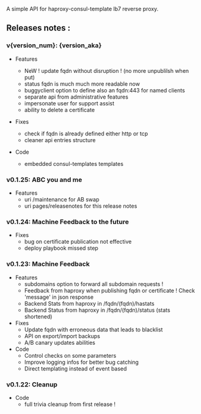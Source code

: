 A simple API for haproxy-consul-template lb7 reverse proxy.
## Releases notes :
### v{version_num}: {version_aka}
  - Features
     - NeW ! update fqdn without disruption ! (no more unpublilsh when put)
     - status fqdn is much much more readable now
     - buggyclient option to define also an fqdn:443 for named clients
     - separate api from administrative features
     - impersonate user for support assist
     - ability to delete a certificate

  - Fixes
     - check if fqdn is already defined either http or tcp
     - cleaner api entries structure

  - Code
     - embedded consul-templates templates

### v0.1.25: ABC you and me
  - Features
     - uri /maintenance for AB swap
     - uri pages/releasenotes for this release notes

### v0.1.24: Machine Feedback to the future
 - Fixes
    - bug on certificate publication not effective
    - deploy playbook missed step

### v0.1.23: Machine Feedback
 - Features
    - subdomains option to forward all subdomain requests !
    - Feedback from haproxy when publishing fqdn or certificate ! Check 'message' in json response
    - Backend Stats from haproxy in /fqdn/(fqdn)/hastats
    - Backend Status from haproxy in /fqdn/(fqdn)/status (stats shortened)
 - Fixes
    - Update fqdn with erroneous data that leads to blacklist
    - API on export/import backups
    - A/B canary updates abilities
 - Code
    - Control checks on some parameters
    - Improve logging infos for better bug catching
    - Direct templating instead of event based

### v0.1.22: Cleanup
 - Code
    - full trivia cleanup from first release !